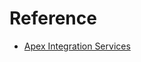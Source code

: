 # Reference

- [Apex Integration Services](https://trailhead.salesforce.com/en/content/learn/modules/apex_integration_services)
